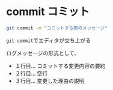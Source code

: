 # commit コミット

```bash
git commit -m "コミットする際のメッセージ"
```

`git commit`でエディタが立ち上がる

ログメッセージの形式として、

* １行目… コミットする変更内容の要約
* ２行目… 空行
* ３行目… 変更した理由の説明


